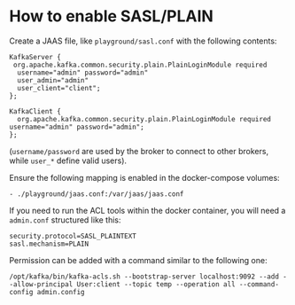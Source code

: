 # How to enable SASL/PLAIN

Create a JAAS file, like `playground/sasl.conf` with the following contents:

```
KafkaServer {
 org.apache.kafka.common.security.plain.PlainLoginModule required
  username="admin" password="admin"
  user_admin="admin"
  user_client="client";
};

KafkaClient {
  org.apache.kafka.common.security.plain.PlainLoginModule required username="admin" password="admin";
};
```

(`username/password` are used by the broker to connect to other brokers, while `user_*` define valid users).

Ensure the following mapping is enabled in the docker-compose volumes:

```
- ./playground/jaas.conf:/var/jaas/jaas.conf
```

If you need to run the ACL tools within the docker container, you will need a `admin.conf` structured like this:

```
security.protocol=SASL_PLAINTEXT
sasl.mechanism=PLAIN
```

Permission can be added with a command similar to the following one:

```
/opt/kafka/bin/kafka-acls.sh --bootstrap-server localhost:9092 --add --allow-principal User:client --topic temp --operation all --command-config admin.config
```
